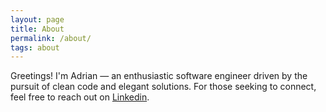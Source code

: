 ```yaml
---
layout: page
title: About
permalink: /about/
tags: about
---
```


Greetings! I'm Adrian — an enthusiastic software engineer driven by the pursuit of clean code and elegant solutions. For those seeking to connect, feel free to reach out on [Linkedin](https://www.linkedin.com/in/apulbere/).